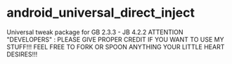 android_universal_direct_inject
===============================

Universal tweak package for GB 2.3.3 - JB 4.2.2
ATTENTION "DEVELOPERS" : PLEASE GIVE PROPER CREDIT IF YOU WANT TO USE MY STUFF!!! FEEL FREE TO FORK OR SPOON ANYTHING YOUR LITTLE HEART DESIRES!!!
